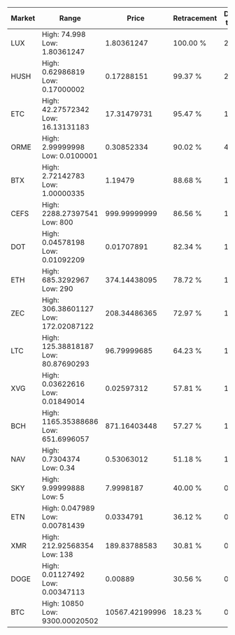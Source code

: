 | Market | Range | Price| Retracement | Doubles to 50% |
| --- | --- | --- | --- | --- |
| LUX | High: 74.998<br />Low: 1.80361247 | 1.80361247 | 100.00 % | 21.29 |
| HUSH | High: 0.62986819<br />Low: 0.17000002 | 0.17288151 | 99.37 % | 2.31 |
| ETC | High: 42.27572342<br />Low: 16.13131183 | 17.31479731 | 95.47 % | 1.69 |
| ORME | High: 2.99999998<br />Low: 0.0100001 | 0.30852334 | 90.02 % | 4.88 |
| BTX | High: 2.72142783<br />Low: 1.00000335 | 1.19479 | 88.68 % | 1.56 |
| CEFS | High: 2288.27397541<br />Low: 800 | 999.99999999 | 86.56 % | 1.54 |
| DOT | High: 0.04578198<br />Low: 0.01092209 | 0.01707891 | 82.34 % | 1.66 |
| ETH | High: 685.3292967<br />Low: 290 | 374.14438095 | 78.72 % | 1.30 |
| ZEC | High: 306.38601127<br />Low: 172.02087122 | 208.34486365 | 72.97 % | 1.15 |
| LTC | High: 125.38818187<br />Low: 80.87690293 | 96.79999685 | 64.23 % | 1.07 |
| XVG | High: 0.03622616<br />Low: 0.01849014 | 0.02597312 | 57.81 % | 1.05 |
| BCH | High: 1165.35388686<br />Low: 651.6996057 | 871.16403448 | 57.27 % | 1.04 |
| NAV | High: 0.7304374<br />Low: 0.34 | 0.53063012 | 51.18 % | 1.01 |
| SKY | High: 9.99999888<br />Low: 5 | 7.9998187 | 40.00 % | 0.00 |
| ETN | High: 0.047989<br />Low: 0.00781439 | 0.0334791 | 36.12 % | 0.00 |
| XMR | High: 212.92568354<br />Low: 138 | 189.83788583 | 30.81 % | 0.00 |
| DOGE | High: 0.01127492<br />Low: 0.00347113 | 0.00889 | 30.56 % | 0.00 |
| BTC | High: 10850<br />Low: 9300.00020502 | 10567.42199996 | 18.23 % | 0.00 |
